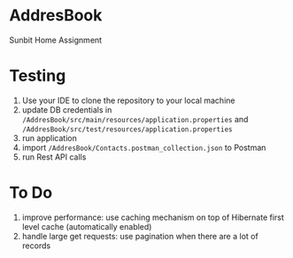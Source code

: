 # AddresBook
Sunbit Home Assignment


# Testing

1. Use your IDE to clone the repository to your local machine 
1. update DB credentials in `/AddresBook/src/main/resources/application.properties`
   and `/AddresBook/src/test/resources/application.properties`
1. run application
1. import `/AddresBook/Contacts.postman_collection.json` to Postman 
1. run Rest API calls


# To Do

1. improve performance: use caching mechanism on top of Hibernate first level cache (automatically enabled)
1. handle large get requests: use pagination when there are a lot of records